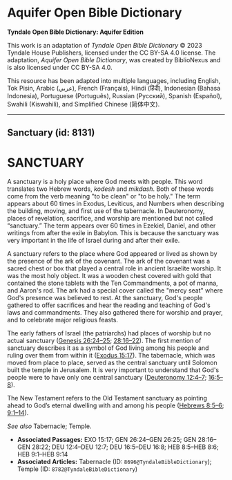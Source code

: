 # Aquifer Open Bible Dictionary

**Tyndale Open Bible Dictionary: Aquifer Edition**

This work is an adaptation of *Tyndale Open Bible Dictionary* © 2023 Tyndale House Publishers, licensed under the CC BY\-SA 4\.0 license. The adaptation, *Aquifer Open Bible Dictionary*, was created by BiblioNexus and is also licensed under CC BY\-SA 4\.0\.

This resource has been adapted into multiple languages, including English, Tok Pisin, Arabic (عربي), French (Français), Hindi (हिंदी), Indonesian (Bahasa Indonesia), Portuguese (Português), Russian (Русский), Spanish (Español), Swahili (Kiswahili), and Simplified Chinese (简体中文).



--------------------------------

## Sanctuary (id: 8131)

SANCTUARY
=========

A sanctuary is a holy place where God meets with people. This word translates two Hebrew words, *kodesh* and *mikdash*. Both of these words come from the verb meaning "to be clean" or "to be holy." The term appears about 60 times in Exodus, Leviticus, and Numbers when describing the building, moving, and first use of the tabernacle. In Deuteronomy, places of revelation, sacrifice, and worship are mentioned but not called “sanctuary.” The term appears over 60 times in Ezekiel, Daniel, and other writings from after the exile in Babylon. This is because the sanctuary was very important in the life of Israel during and after their exile.

A sanctuary refers to the place where God appeared or lived as shown by the presence of the ark of the covenant. The ark of the covenant was a sacred chest or box that played a central role in ancient Israelite worship. It was the most holy object. It was a wooden chest covered with gold that contained the stone tablets with the Ten Commandments, a pot of manna, and Aaron's rod. The ark had a special cover called the "mercy seat" where God's presence was believed to rest. At the sanctuary, God's people gathered to offer sacrifices and hear the reading and teaching of God's laws and commandments. They also gathered there for worship and prayer, and to celebrate major religious feasts.

The early fathers of Israel (the patriarchs) had places of worship but no actual sanctuary ([Genesis 26:24–25](https://ref.ly/Gen26:24-Gen26:25); [28:16–22](https://ref.ly/Gen28:16-Gen28:22)). The first mention of sanctuary describes it as a symbol of God living among his people and ruling over them from within it ([Exodus 15:17](https://ref.ly/Exod15:17)). The tabernacle, which was moved from place to place, served as the central sanctuary until Solomon built the temple in Jerusalem. It is very important to understand that God's people were to have only one central sanctuary ([Deuteronomy 12:4–7](https://ref.ly/Deut12:4-Deut12:7); [16:5–8](https://ref.ly/Deut16:5-Deut16:8)).

The New Testament refers to the Old Testament sanctuary as pointing ahead to God’s eternal dwelling with and among his people ([Hebrews 8:5–6](https://ref.ly/Heb8:5-Heb8:6); [9:1–14](https://ref.ly/Heb9:1-Heb9:14)).

*See also* Tabernacle; Temple.

* **Associated Passages:** EXO 15:17; GEN 26:24–GEN 26:25; GEN 28:16–GEN 28:22; DEU 12:4–DEU 12:7; DEU 16:5–DEU 16:8; HEB 8:5–HEB 8:6; HEB 9:1–HEB 9:14
* **Associated Articles:** Tabernacle (ID: `8696@TyndaleBibleDictionary`); Temple (ID: `8782@TyndaleBibleDictionary`)

